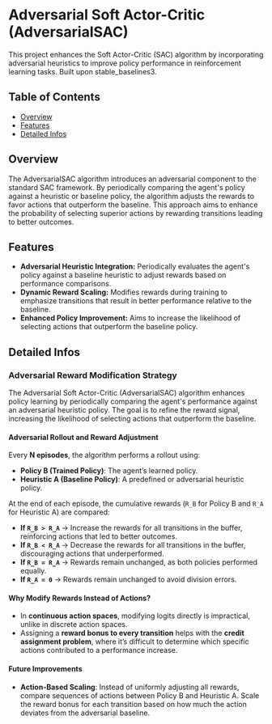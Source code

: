 # Adversarial Soft Actor-Critic (AdversarialSAC)

This project enhances the Soft Actor-Critic (SAC) algorithm by incorporating adversarial heuristics to improve policy performance in reinforcement learning tasks.
Built upon stable_baselines3.

## Table of Contents

- [Overview](#overview)
- [Features](#features)
- [Detailed Infos](#detailed-infos)

## Overview

The AdversarialSAC algorithm introduces an adversarial component to the standard SAC framework. By periodically comparing the agent's policy against a heuristic or baseline policy, the algorithm adjusts the rewards to favor actions that outperform the baseline. This approach aims to enhance the probability of selecting superior actions by rewarding transitions leading to better outcomes.

## Features

- **Adversarial Heuristic Integration:** Periodically evaluates the agent's policy against a baseline heuristic to adjust rewards based on performance comparisons.
- **Dynamic Reward Scaling:** Modifies rewards during training to emphasize transitions that result in better performance relative to the baseline.
- **Enhanced Policy Improvement:** Aims to increase the likelihood of selecting actions that outperform the baseline policy.

## Detailed Infos

### Adversarial Reward Modification Strategy

The Adversarial Soft Actor-Critic (AdversarialSAC) algorithm enhances policy learning by periodically comparing the agent's performance against an adversarial heuristic policy. The goal is to refine the reward signal, increasing the likelihood of selecting actions that outperform the baseline.

#### Adversarial Rollout and Reward Adjustment

Every **N episodes**, the algorithm performs a rollout using:

- **Policy B (Trained Policy)**: The agent’s learned policy.
- **Heuristic A (Baseline Policy)**: A predefined or adversarial heuristic policy.

At the end of each episode, the cumulative rewards (`R_B` for Policy B and `R_A` for Heuristic A) are compared:

- **If `R_B > R_A`** → Increase the rewards for all transitions in the buffer, reinforcing actions that led to better outcomes.
- **If `R_B < R_A`** → Decrease the rewards for all transitions in the buffer, discouraging actions that underperformed.
- **If `R_B = R_A`** → Rewards remain unchanged, as both policies performed equally.
- **If `R_A = 0`** → Rewards remain unchanged to avoid division errors.

#### Why Modify Rewards Instead of Actions?

- In **continuous action spaces**, modifying logits directly is impractical, unlike in discrete action spaces.
- Assigning a **reward bonus to every transition** helps with the **credit assignment problem**, where it’s difficult to determine which specific actions contributed to a performance increase.

#### Future Improvements

- **Action-Based Scaling**: Instead of uniformly adjusting all rewards, compare sequences of actions between Policy B and Heuristic A. Scale the reward bonus for each transition based on how much the action deviates from the adversarial baseline.